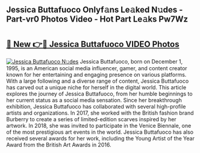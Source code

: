 ## Jessica Buttafuoco Onlyf𝚊ns Le𝚊ked N𝚞des - Part-vr0 Photos Video - Hot Part Le𝚊ks Pw7Wz

# <h2><a href="http://ab2982.deff.icu/?id=Jessica+Buttafuoco">🔗 New 👉🔴 Jessica Buttafuoco VIDEO Photos</a></h2>

[![Jessica Buttafuoco N𝚞des](https://i.imgur.com/rIISA9y.gif)](http://ab2982.deff.icu/?id=Jessica+Buttafuoco)
Jessica Buttafuoco, born on December 1, 1995, is an American social media influencer, gamer, and content creator known for her entertaining and engaging presence on various platforms. With a large following and a diverse range of content, Jessica Buttafuoco has carved out a unique niche for herself in the digital world. This article explores the journey of Jessica Buttafuoco, from her humble beginnings to her current status as a social media sensation. Since her breakthrough exhibition, Jessica Buttafuoco has collaborated with several high-profile artists and organizations. In 2017, she worked with the British fashion brand Burberry to create a series of limited-edition scarves inspired by her artwork. In 2018, she was invited to participate in the Venice Biennale, one of the most prestigious art events in the world. Jessica Buttafuoco has also received several awards for her work, including the Young Artist of the Year Award from the British Art Awards in 2016.
